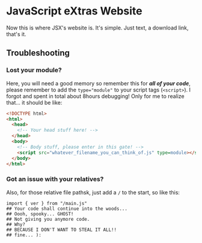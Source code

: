 # JavaScript eXtras Website
Now this is where JSX's website is.
It's simple. Just text, a download link, that's it.

## Troubleshooting
### Lost your module?
Here, you will need a good memory so remember this for ***all of your code***, please remember to add the `type="module"` to your script tags (`<script>`).
I forgot and spent in total about 8hours debugging! Only for me to realize that...
it should be like:
```HTML
<!DOCTYPE html>
<html>
  <head>
    <!-- Your head stuff here! -->
  </head>
  <body>
    <!-- Body stuff, please enter in this gate! -->
    <script src="whatever_filename_you_can_think_of.js" type=module></script>
  </body>
</html>
```

### Got an issue with your relatives?
Also, for those relative file pathsk, just add a `/` to the start, so like this:
```JS
import { ver } from "/main.js"
## Your code shall continue into the woods...
## Oooh, spooky... GHOST!
## Not giving you anymore code.
## Why?
## BECAUSE I DON'T WANT TO STEAL IT ALL!!
## fine... ):
```
